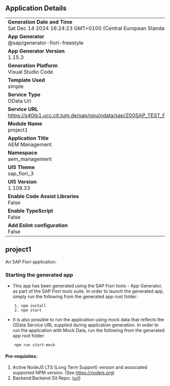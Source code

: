 ## Application Details
|               |
| ------------- |
|**Generation Date and Time**<br>Sat Dec 14 2024 16:24:23 GMT+0100 (Central European Standard Time)|
|**App Generator**<br>@sap/generator-fiori-freestyle|
|**App Generator Version**<br>1.15.3|
|**Generation Platform**<br>Visual Studio Code|
|**Template Used**<br>simple|
|**Service Type**<br>OData Url|
|**Service URL**<br>https://s40lp1.ucc.cit.tum.de/sap/opu/odata/sap/Z00SAP_TEST_FOR_UI5/|
|**Module Name**<br>project1|
|**Application Title**<br>AEM Management|
|**Namespace**<br>aem_management|
|**UI5 Theme**<br>sap_fiori_3|
|**UI5 Version**<br>1.108.33|
|**Enable Code Assist Libraries**<br>False|
|**Enable TypeScript**<br>False|
|**Add Eslint configuration**<br>False|

## project1

An SAP Fiori application.

### Starting the generated app

-   This app has been generated using the SAP Fiori tools - App Generator, as part of the SAP Fiori tools suite.  In order to launch the generated app, simply run the following from the generated app root folder:

```
    1. npm install
    2. npm start
```

- It is also possible to run the application using mock data that reflects the OData Service URL supplied during application generation.  In order to run the application with Mock Data, run the following from the generated app root folder:

```
    npm run start-mock
```

#### Pre-requisites:

1. Active NodeJS LTS (Long Term Support) version and associated supported NPM version.  (See https://nodejs.org)
2. Backend:Backend Git Repo: ([url](https://github.com/AchiTsa/SAP_TUM_AEM_Config/tree/main))



